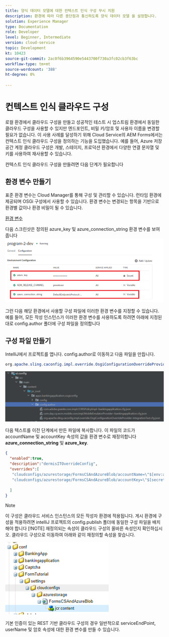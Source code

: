 ```yaml
---
title: 양식 데이터 모델에 대한 컨텍스트 인식 구성 무시 지원
description: 환경에 따라 다른 종단점과 통신하도록 양식 데이터 모델 을 설정합니다.
solution: Experience Manager
type: Documentation
role: Developer
level: Beginner, Intermediate
version: cloud-service
topic: Development
kt: 10423
source-git-commit: 2ac0f6b3964590e5443700f730a3fc02cb3f63bc
workflow-type: tm+mt
source-wordcount: '388'
ht-degree: 0%

---
```


# 컨텍스트 인식 클라우드 구성

로컬 환경에서 클라우드 구성을 만들고 성공적인 테스트 시 업스트림 환경에서 동일한 클라우드 구성을 사용할 수 있지만 엔드포인트, 비밀 키/암호 및 사용자 이름을 변경할 필요가 없습니다. 이 사용 사례를 달성하기 위해 Cloud Service의 AEM Forms에서는 컨텍스트 인식 클라우드 구성을 정의하는 기능을 도입했습니다.
예를 들어, Azure 저장 공간 계정 클라우드 구성은 개발, 스테이지, 프로덕션 환경에서 다양한 연결 문자열 및 키를 사용하여 재사용할 수 있습니다.

컨텍스트 인식 클라우드 구성을 만들려면 다음 단계가 필요합니다

## 환경 변수 만들기

표준 환경 변수는 Cloud Manager를 통해 구성 및 관리할 수 있습니다. 런타임 환경에 제공되며 OSGi 구성에서 사용할 수 있습니다. 환경 변수는 변경되는 항목을 기반으로 환경별 값이나 환경 비밀이 될 수 있습니다.

[환경 변수](https://experienceleague.adobe.com/docs/experience-manager-cloud-service/content/implementing/using-cloud-manager/environment-variables.html?lang=en)

다음 스크린샷은 정의된 azure_key 및 azure_connection_string 환경 변수를 보여줍니다
![environment_variables](assets/environment-variables.png)

그런 다음 해당 환경에서 사용할 구성 파일에 이러한 환경 변수를 지정할 수 있습니다. 예를 들어, 모든 작성 인스턴스가 이러한 환경 변수를 사용하도록 하려면 아래에 지정된 대로 config.author 폴더에 구성 파일을 정의합니다

## 구성 파일 만들기

IntelliJ에서 프로젝트를 엽니다. config.author로 이동하고 다음 파일을 만듭니다.

```java
org.apache.sling.caconfig.impl.override.OsgiConfigurationOverrideProvider-integrationTest.cfg.json
```

![config.author](assets/config-author.png)

다음 텍스트를 이전 단계에서 만든 파일에 복사합니다. 이 파일의 코드가 accountName 및 accountKey 속성의 값을 환경 변수로 재정의합니다 **azure_connection_string** 및 **azure_key**.

```json
{
  "enabled":true,
  "description":"dermisITOverrideConfig",
  "overrides":[
   "cloudconfigs/azurestorage/FormsCSAndAzureBlob/accountName=\"$[env:azure_connection_string]\"",
   "cloudconfigs/azurestorage/FormsCSAndAzureBlob/accountKey=\"$[secret:azure_key]\""

  ]
}
```

>[!NOTE]
>
>이 구성은 클라우드 서비스 인스턴스의 모든 작성자 환경에 적용됩니다. 게시 환경에 구성을 적용하려면 intelliJ 프로젝트의 config.publish 폴더에 동일한 구성 파일을 배치해야 합니다
>[!NOTE]
> 재정의되는 속성이 클라우드 구성의 올바른 속성인지 확인하십시오. 클라우드 구성으로 이동하여 아래와 같이 재정의할 속성을 찾습니다.

![cloud-config-property](assets/cloud-config-properties.png)

기본 인증이 있는 REST 기반 클라우드 구성의 경우 일반적으로 serviceEndPoint, userName 및 암호 속성에 대한 환경 변수를 만들 수 있습니다.